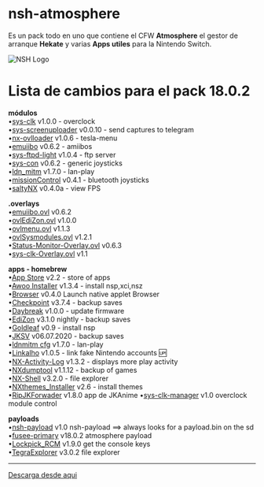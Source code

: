 # nsh-atmosphere
Es un pack todo en uno que contiene el CFW **Atmosphere** el gestor de arranque **Hekate** y varias **Apps utiles** para la Nintendo Switch.

![NSH Logo](https://raw.githubusercontent.com/team-racoon/nsh-atmosphere/master/nsh-logo.png)


# Lista de cambios para el pack 18.0.2

**módulos**  
•[sys-clk](https://github.com/retronx-team/sys-clk/releases) v1.0.0 - overclock  
•[sys-screenuploader](https://github.com/bakatrouble/sys-screenuploader/releases)  v0.0.10 - send captures to telegram  
•[nx-ovlloader](https://github.com/WerWolv/nx-ovlloader/releases) v1.0.6 - tesla-menu  
•[emuiibo](https://github.com/XorTroll/emuiibo/releases) v0.6.2 - amiibos    
•[sys-ftpd-light](https://github.com/cathery/sys-ftpd-light/releases) v1.0.4 - ftp server   
•[sys-con](https://github.com/cathery/sys-con/releases) v0.6.2 - generic joysticks  
•[ldn_mitm](https://github.com/spacemeowx2/ldn_mitm/releases) v1.7.0 - lan-play   
•[missionControl](https://github.com/ndeadly/MissionControl/releases/) v0.4.1 - bluetooth joysticks   
•[saltyNX](https://github.com/masagrator/SaltyNX/releases) v0.4.0a - view FPS 

**.overlays**  
•[emuiibo.ovl](https://github.com/XorTroll/emuiibo/releases) v0.6.2    
•[ovlEdiZon.ovl](https://github.com/WerWolv/EdiZon/releases) v1.0.0  
•[ovlmenu.ovl](https://github.com/WerWolv/Tesla-Menu/releases) v1.1.3  
•[ovlSysmodules.ovl](https://github.com/WerWolv/ovl-sysmodules/releases) v1.2.1  
•[Status-Monitor-Overlay.ovl](https://github.com/masagrator/Status-Monitor-Overlay/releases) v0.6.3   
•[sys-clk-Overlay.ovl](https://github.com/Sun-Research-University/sys-clk-Overlay/releases) v1.1   

**apps - homebrew**  
•[App Store](https://github.com/vgmoose/hb-appstore/releases) v2.2 - store of apps  
•[Awoo Installer](https://github.com/Huntereb/Awoo-Installer/releases) v1.3.4 - install nsp,xci,nsz   
•[Browser](https://github.com/crc-32/BrowseNX/releases) v0.4.0 Launch native applet Browser  
•[Checkpoint](https://github.com/FlagBrew/Checkpoint/releases) v3.7.4 - backup saves  
•[Daybreak](https://github.com/Atmosphere-NX/Atmosphere/releases) v1.0.0 - update firmware  
•[EdiZon](https://github.com/WerWolv/EdiZon/releases) v3.1.0 nightly - backup saves   
•[Goldleaf](https://github.com/XorTroll/Goldleaf/releases) v0.9 - install nsp     
•[JKSV](https://github.com/J-D-K/JKSV/releases) v06.07.2020 - backup saves  
•[ldnmitm cfg](https://github.com/spacemeowx2/ldn_mitm/releases) v1.7.0 - lan-play    
•[Linkalho](https://github.com/rdmrocha/linkalho/releases) v1.0.5 - link fake Nintendo accounts 🆙  
•[NX-Activity-Log](https://github.com/tallbl0nde/NX-Activity-Log/releases) v1.3.2 - displays more play activity  
•[NXdumptool](https://github.com/DarkMatterCore/nxdumptool/releases) v1.1.12  - backup of games  
•[NX-Shell](https://github.com/joel16/NX-Shell/releases) v3.2.0 - file explorer   
•[NXthemes_Installer](https://github.com/exelix11/SwitchThemeInjector/releases) v2.6 - install themes   
•[RipJKForwader](https://github.com/darkxex/RipJKNX/releases) v1.8.0 app de JKAnime 
•[sys-clk-manager](https://github.com/retronx-team/sys-clk/releases) v1.0 overclock module control  

**payloads**  
•[nsh-payload](https://github.com/team-racoon/nsh-atmosphere/releases) v1.0 nsh-payload ==> always looks for a payload.bin on the sd  
•[fusee-primary](https://github.com/Atmosphere-NX/Atmosphere/releases) v18.0.2 atmosphere payload  
•[Lockpick_RCM](https://github.com/shchmue/Lockpick_RCM/releases) v1.9.0 get the console keys  
•[TegraExplorer](https://github.com/suchmememanyskill/TegraExplorer/releases) v3.0.2 file explorer       


-----------------------------------------------------------------------------
[Descarga desde aqui](https://github.com/team-racoon/nsh-atmosphere/releases)
